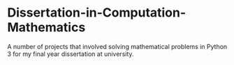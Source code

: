# Dissertation-in-Computation-Mathematics
A number of projects that involved solving mathematical problems in Python 3 for my final year dissertation at university. 
